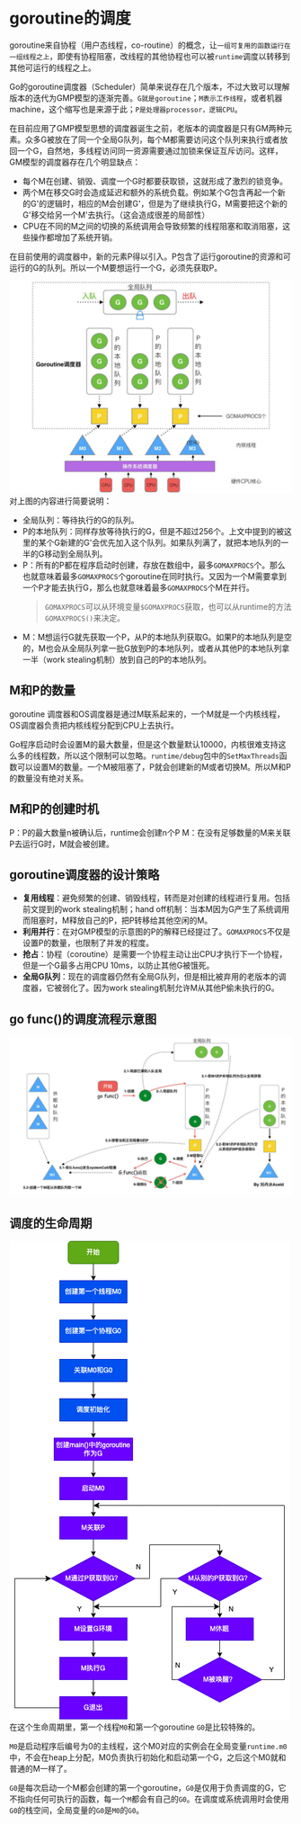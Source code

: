 # goroutine的调度
goroutine来自协程（用户态线程，co-routine）的概念，让`一组可复用的函数运行在一组线程之上`，即使有协程阻塞，改线程的其他协程也可以被`runtime`调度以转移到其他可运行的线程之上。

Go的goroutine调度器（Scheduler）简单来说存在几个版本，不过大致可以理解版本的迭代为GMP模型的逐渐完善。`G就是goroutine`；`M表示工作线程`，或者机器machine，这个缩写也是来源于此；`P是处理器processor，逻辑CPU`。

在目前应用了GMP模型思想的调度器诞生之前，老版本的调度器是只有GM两种元素。众多G被放在了同一个全局G队列，每个M都需要访问这个队列来执行或者放回一个G，自然地，多线程访问同一资源需要通过加锁来保证互斥访问。这样，GM模型的调度器存在几个明显缺点：
- 每个M在创建、销毁、调度一个G时都要获取锁，这就形成了激烈的锁竞争。
- 两个M在移交G时会造成延迟和额外的系统负载。例如某个G包含再起一个新的G'的逻辑时，相应的M会创建G'，但是为了继续执行G，M需要把这个新的G'移交给另一个M'去执行。（这会造成很差的局部性）
- CPU在不同的M之间的切换的系统调用会导致频繁的线程阻塞和取消阻塞，这些操作都增加了系统开销。

在目前使用的调度器中，新的元素P得以引入。P包含了运行goroutine的资源和可运行的G的队列。所以一个M要想运行一个G，必须先获取P。

![GMP Module](GMPModule.png)
对上图的内容进行简要说明：
- 全局队列：等待执行的G的队列。
- P的本地队列：同样存放等待执行的G，但是不超过256个。上文中提到的被这里的某个G新建的G'会优先加入这个队列。如果队列满了，就把本地队列的一半的G移动到全局队列。
- P：所有的P都在程序启动时创建，存放在数组中，最多`GOMAXPROCS`个。那么也就意味着最多`GOMAXPROCS`个goroutine在同时执行。又因为一个M需要拿到一个P才能去执行G，那么也就意味着最多`GOMAXPROCS`个M在并行。
  >`GOMAXPROCS`可以从环境变量`$GOMAXPROCS`获取，也可以从runtime的方法`GOMAXPROCS()`来决定。
- M：M想运行G就先获取一个P，从P的本地队列获取G。如果P的本地队列是空的，M也会从全局队列拿一批G放到P的本地队列，或者从其他P的本地队列拿一半（work stealing机制）放到自己的P的本地队列。

## M和P的数量
goroutine 调度器和OS调度器是通过M联系起来的，一个M就是一个内核线程，OS调度器负责把内核线程分配到CPU上去执行。

Go程序启动时会设置M的最大数量，但是这个数量默认10000，内核很难支持这么多的线程数，所以这个限制可以忽略。`runtime/debug`包中的`SetMaxThreads`函数可以设置M的数量。一个M被阻塞了，P就会创建新的M或者切换M。所以M和P的数量没有绝对关系。

## M和P的创建时机
P：P的最大数量n被确认后，runtime会创建n个P
M：在没有足够数量的M来关联P去运行G时，M就会被创建。

## goroutine调度器的设计策略
- **复用线程**：避免频繁的创建、销毁线程，转而是对创建的线程进行复用。包括前文提到的work stealing机制；hand off机制：当本M因为G产生了系统调用而阻塞时，M释放自己的P，把P转移给其他空闲的M。
- **利用并行**：在对GMP模型的示意图的P的解释已经提过了。`GOMAXPROCS`不仅是设置P的数量，也限制了并发的程度。
- **抢占**：协程（coroutine）是需要一个协程主动让出CPU才执行下一个协程，但是一个G最多占用CPU 10ms，以防止其他G被饿死。
- **全局G队列**：现在的调度器仍然有全局G队列，但是相比被弃用的老版本的调度器，它被弱化了。因为work stealing机制允许M从其他P偷未执行的G。

## go func()的调度流程示意图
![go func() schedule process](gofunc()scheduleprocess.png)

## 调度的生命周期
![Scheduler Lifecycle](schedulerLifecycle.png)
在这个生命周期里，第一个线程`M0`和第一个goroutine `G0`是比较特殊的。

`M0`是启动程序后编号为0的主线程，这个M0对应的实例会在全局变量`runtime.m0`中，不会在heap上分配，M0负责执行初始化和启动第一个G，之后这个M0就和普通的M一样了。

`G0`是每次启动一个M都会创建的第一个goroutine，`G0`是仅用于负责调度的G，它不指向任何可执行的函数，每一个`M`都会有自己的`G0`。在调度或系统调用时会使用`G0`的栈空间，全局变量的`G0`是`M0`的`G0`。
